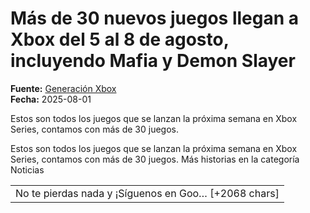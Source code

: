 # Más de 30 nuevos juegos llegan a Xbox del 5 al 8 de agosto, incluyendo Mafia y Demon Slayer

**Fuente:** [Generación Xbox](https://generacionxbox.com/mas-de-30-nuevos-juegos-llegan-a-xbox-del-5-al-8-de-agosto-incluyendo-mafia-y-demon-slayer/)  
**Fecha:** 2025-08-01

Estos son todos los juegos que se lanzan la próxima semana en Xbox Series, contamos con más de 30 juegos.

Estos son todos los juegos que se lanzan la próxima semana en Xbox Series, contamos con más de 30 juegos.
Más historias en la categoría Noticias
<table><tr><td>No te pierdas nada y ¡Síguenos en Goo… [+2068 chars]
